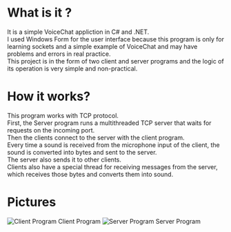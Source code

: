 # What is it ?

It is a simple VoiceChat appliction in C# and .NET.  
I used Windows Form for the user interface because this program is only for learning sockets and a simple example of VoiceChat and may have problems and errors in real practice.  
This project is in the form of two client and server programs and the logic of its operation is very simple and non-practical.

# How it works?

This program works with TCP protocol.  
First, the Server program runs a multithreaded TCP server that waits for requests on the incoming port.  
Then the clients connect to the server with the client program.  
Every time a sound is received from the microphone input of the client, the sound is converted into bytes and sent to the server.  
The server also sends it to other clients.  
Clients also have a special thread for receiving messages from the server, which receives those bytes and converts them into sound.

# Pictures 
![Client Program](https://github.com/mahdikarami8484/VoicechatApp/assets/67632452/9ac44dd3-cdda-49c2-9ea0-9f1340fb66ff)
Client Program
![Server Program](https://github.com/mahdikarami8484/VoicechatApp/assets/67632452/8822d57d-1dee-4b79-b738-0c7692f5a6da)
Server Program

